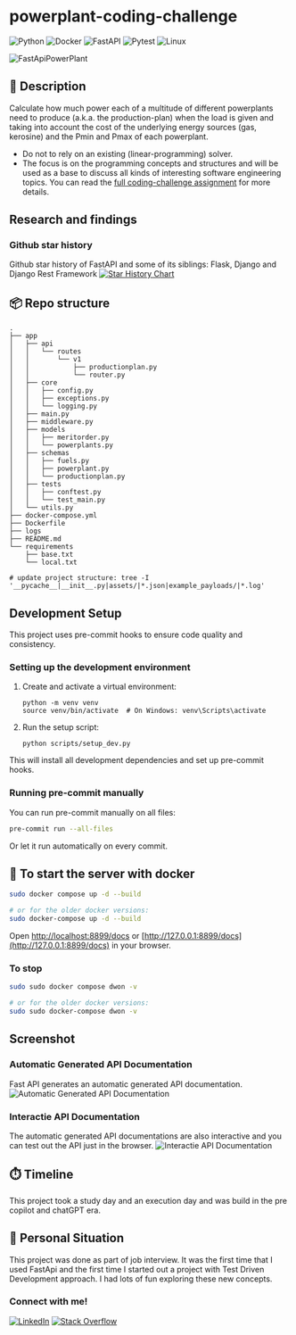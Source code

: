 # powerplant-coding-challenge
![Python](https://img.shields.io/badge/python-3670A0?style=for-the-badge&logo=python&logoColor=ffdd54)
![Docker](https://img.shields.io/badge/docker-%230db7ed.svg?style=for-the-badge&logo=docker&logoColor=white)
![FastAPI](https://img.shields.io/badge/FastAPI-005571?style=for-the-badge&logo=fastapi)
![Pytest](https://img.shields.io/badge/pytest-3670A0?style=for-the-badge&logo=pytest&logoColor=ffdd54)
![Linux](https://img.shields.io/badge/Linux-FCC624?style=for-the-badge&logo=linux&logoColor=black)

![FastApiPowerPlant](assets/fast_api_power_plant.jpeg)

## 🏢 Description
Calculate how much power each of a multitude of different powerplants need to produce (a.k.a. the production-plan)
when the load is given and taking into account the cost of the underlying energy sources (gas, kerosine) and the
Pmin and Pmax of each powerplant.
* Do not to rely on an existing (linear-programming) solver.
* The focus is on the programming concepts and structures and will be used as a base to discuss all kinds of
interesting software engineering topics.
You can read the [full coding-challenge assignment](assets/coding-challenge.md) for more details.

## Research and findings
### Github star history
Github star history of FastAPI and some of its siblings: Flask, Django and Django Rest Framework
[![Star History Chart](https://api.star-history.com/svg?repos=tiangolo/fastapi,pallets/flask,django/django,encode/django-rest-framework&type=Date)](https://star-history.com/#tiangolo/fastapi&pallets/flask&django/django&encode/django-rest-framework&Date)


## 📦 Repo structure
```
.
├── app
│   ├── api
│   │   └── routes
│   │       └── v1
│   │           ├── productionplan.py
│   │           └── router.py
│   ├── core
│   │   ├── config.py
│   │   ├── exceptions.py
│   │   └── logging.py
│   ├── main.py
│   ├── middleware.py
│   ├── models
│   │   ├── meritorder.py
│   │   └── powerplants.py
│   ├── schemas
│   │   ├── fuels.py
│   │   ├── powerplant.py
│   │   └── productionplan.py
│   ├── tests
│   │   ├── conftest.py
│   │   └── test_main.py
│   └── utils.py
├── docker-compose.yml
├── Dockerfile
├── logs
├── README.md
└── requirements
    ├── base.txt
    └── local.txt

# update project structure: tree -I '__pycache__|__init__.py|assets/|*.json|example_payloads/|*.log'
```

## Development Setup

This project uses pre-commit hooks to ensure code quality and consistency.

### Setting up the development environment

1. Create and activate a virtual environment:
   ```
   python -m venv venv
   source venv/bin/activate  # On Windows: venv\Scripts\activate
   ```

2. Run the setup script:
   ```
   python scripts/setup_dev.py
   ```

This will install all development dependencies and set up pre-commit hooks.

### Running pre-commit manually

You can run pre-commit manually on all files:
```bash
pre-commit run --all-files
```
Or let it run automatically on every commit.


## 🚀 To start the server with docker
```bash
sudo docker compose up -d --build

# or for the older docker versions:
sudo docker-compose up -d --build
```
Open [http://localhost:8899/docs](http://localhost:8899/docs)
or [http://127.0.0.1:8899/docs](http://127.0.0.1:8899/docs) in your browser.
### To stop
```bash
sudo sudo docker compose dwon -v

# or for the older docker versions:
sudo sudo docker-compose dwon -v
```
## Screenshot
### Automatic Generated API Documentation
Fast API generates an automatic generated API documentation.
![Automatic Generated API Documentation](assets/screenshot.png)
### Interactie API Documentation
The automatic generated API documentations are also interactive and you can test out the API just in the browser.
![Interactie API Documentation](assets/screenshot2.png)
## ⏱️ Timeline
This project took a study day and an execution day and was build in the pre copilot and chatGPT era.

## 📌 Personal Situation
This project was done as part of job interview. It was the first time that I used FastApi and the first time I
started out a project with Test Driven Development approach. I had lots of fun exploring these new concepts.

### Connect with me!
[![LinkedIn](https://img.shields.io/badge/linkedin-%230077B5.svg?style=for-the-badge&logo=linkedin&logoColor=white)](https://www.linkedin.com/in/gerrit-geeraerts-143488141)
[![Stack Overflow](https://img.shields.io/badge/-Stackoverflow-FE7A16?style=for-the-badge&logo=stack-overflow&logoColor=white)](https://stackoverflow.com/users/10213635/gerrit-geeraerts)
